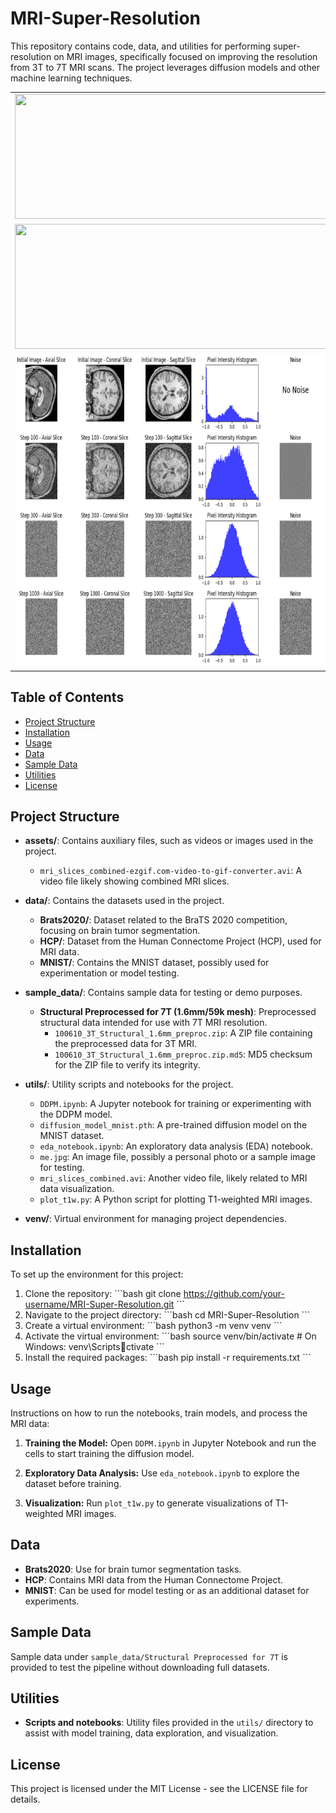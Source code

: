 
# MRI-Super-Resolution

This repository contains code, data, and utilities for performing super-resolution on MRI images, specifically focused on improving the resolution from 3T to 7T MRI scans. The project leverages diffusion models and other machine learning techniques.

<table>
  <tr>
    <td>
      <img src="https://github.com/Magic-Solutions/MRI-Super-Resolution/blob/main/assets/mri_slice_LR.gif?v=1" width="600" height="200" />
    </td>
    <td style="vertical-align: middle; text-align: left; padding-left: 20px;">
      <span style="font-size: 16px;">
        Low resolution 1.5T MRI<br />
        3mm isotropic voxels
      </span>
    </td>
  </tr>
  <tr>
    <td>
      <img src="https://github.com/Magic-Solutions/MRI-Super-Resolution/blob/main/assets/mri_slice_HR.gif" width="600" height="200" />
    </td>
    <td style="vertical-align: middle; text-align: left; padding-left: 20px;">
      <span style="font-size: 16px;">
        High resolution 3T MRI<br />
        1.6mm isotropic voxels
      </span>
    </td>
  </tr>
  <tr>
    <td>
      <img src="https://github.com/Magic-Solutions/MRI-Super-Resolution/blob/main/assets/cosine_noise_scheduler.png?v=1" width="600" height="500" />
    </td>
    <td style="vertical-align: middle; text-align: left; padding-left: 20px;">
      <span style="font-size: 16px;">
        Cosine noise schedule
      </span>
    </td>
  </tr>
</table>



## Table of Contents

- [Project Structure](#project-structure)
- [Installation](#installation)
- [Usage](#usage)
- [Data](#data)
- [Sample Data](#sample-data)
- [Utilities](#utilities)
- [License](#license)

## Project Structure

- **assets/**: Contains auxiliary files, such as videos or images used in the project.
  - `mri_slices_combined-ezgif.com-video-to-gif-converter.avi`: A video file likely showing combined MRI slices.

- **data/**: Contains the datasets used in the project.
  - **Brats2020/**: Dataset related to the BraTS 2020 competition, focusing on brain tumor segmentation.
  - **HCP/**: Dataset from the Human Connectome Project (HCP), used for MRI data.
  - **MNIST/**: Contains the MNIST dataset, possibly used for experimentation or model testing.

- **sample_data/**: Contains sample data for testing or demo purposes.
  - **Structural Preprocessed for 7T (1.6mm/59k mesh)**: Preprocessed structural data intended for use with 7T MRI resolution.
    - `100610_3T_Structural_1.6mm_preproc.zip`: A ZIP file containing the preprocessed data for 3T MRI.
    - `100610_3T_Structural_1.6mm_preproc.zip.md5`: MD5 checksum for the ZIP file to verify its integrity.

- **utils/**: Utility scripts and notebooks for the project.
  - `DDPM.ipynb`: A Jupyter notebook for training or experimenting with the DDPM model.
  - `diffusion_model_mnist.pth`: A pre-trained diffusion model on the MNIST dataset.
  - `eda_notebook.ipynb`: An exploratory data analysis (EDA) notebook.
  - `me.jpg`: An image file, possibly a personal photo or a sample image for testing.
  - `mri_slices_combined.avi`: Another video file, likely related to MRI data visualization.
  - `plot_t1w.py`: A Python script for plotting T1-weighted MRI images.

- **venv/**: Virtual environment for managing project dependencies.

## Installation

To set up the environment for this project:

1. Clone the repository:
   \`\`\`bash
   git clone https://github.com/your-username/MRI-Super-Resolution.git
   \`\`\`
2. Navigate to the project directory:
   \`\`\`bash
   cd MRI-Super-Resolution
   \`\`\`
3. Create a virtual environment:
   \`\`\`bash
   python3 -m venv venv
   \`\`\`
4. Activate the virtual environment:
   \`\`\`bash
   source venv/bin/activate  # On Windows: venv\Scriptsctivate
   \`\`\`
5. Install the required packages:
   \`\`\`bash
   pip install -r requirements.txt
   \`\`\`

## Usage

Instructions on how to run the notebooks, train models, and process the MRI data:

1. **Training the Model:**
   Open `DDPM.ipynb` in Jupyter Notebook and run the cells to start training the diffusion model.

2. **Exploratory Data Analysis:**
   Use `eda_notebook.ipynb` to explore the dataset before training.

3. **Visualization:**
   Run `plot_t1w.py` to generate visualizations of T1-weighted MRI images.

## Data

- **Brats2020**: Use for brain tumor segmentation tasks.
- **HCP**: Contains MRI data from the Human Connectome Project.
- **MNIST**: Can be used for model testing or as an additional dataset for experiments.

## Sample Data

Sample data under `sample_data/Structural Preprocessed for 7T` is provided to test the pipeline without downloading full datasets.

## Utilities

- **Scripts and notebooks**: Utility files provided in the `utils/` directory to assist with model training, data exploration, and visualization.

## License

This project is licensed under the MIT License - see the LICENSE file for details.
